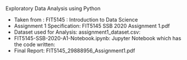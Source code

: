 Exploratory Data Analysis using Python
- Taken from : FIT5145 : Introduction to Data Science
- Assignment 1 Specification: FIT5145 SSB 2020 Assignment 1.pdf
- Dataset used for Analysis: assignment1_dataset.csv: 
- FIT5145-SSB-2020-A1-Notebook.ipynb: Jupyter Notebook which has the code written: 
- Final Report: FIT5145_29888956_Assignment1.pdf
